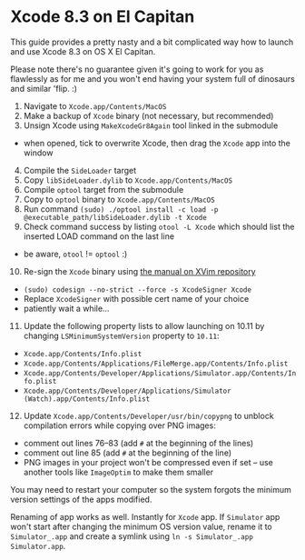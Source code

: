 # Xcode 8.3 on El Capitan

This guide provides a pretty nasty and a bit complicated way how to launch and use Xcode 8.3 on OS X El Capitan.

Please note there's no guarantee given it's going to work for you as flawlessly as for me and you won't end having your system full of dinosaurs and similar 'flip. :)

1. Navigate to `Xcode.app/Contents/MacOS`
2. Make a backup of `Xcode` binary (not necessary, but recommended)
3. Unsign Xcode using `MakeXcodeGr8Again` tool linked in the submodule
  - when opened, tick to overwrite Xcode, then drag the `Xcode` app into the window
4. Compile the `SideLoader` target
5. Copy `libSideLoader.dylib` to `Xcode.app/Contents/MacOS`
6. Compile `optool` target from the submodule
7. Copy to `optool` binary to `Xcode.app/Contents/MacOS`
8. Run command `(sudo) ./optool install -c load -p @executable_path/libSideLoader.dylib -t Xcode`
9. Check command success by listing `otool -L Xcode` which should list the inserted LOAD command on the last line
  - be aware, `otool` != `optool` :)
10. Re-sign the `Xcode` binary using [the manual on XVim repository](https://github.com/XVimProject/XVim/blob/master/INSTALL_Xcode8.md)
  - `(sudo) codesign --no-strict --force -s XcodeSigner Xcode`
  - Replace `XcodeSigner` with possible cert name of your choice
  - patiently wait a while…
11. Update the following property lists to allow launching on 10.11 by changing `LSMinimumSystemVersion` property to `10.11`:
  - `Xcode.app/Contents/Info.plist`
  - `Xcode.app/Contents/Applications/FileMerge.app/Contents/Info.plist`
  - `Xcode.app/Contents/Developer/Applications/Simulator.app/Contents/Info.plist`
  - `Xcode.app/Contents/Developer/Applications/Simulator (Watch).app/Contents/Info.plist`
12. Update `Xcode.app/Contents/Developer/usr/bin/copypng` to unblock compilation errors while copying over PNG images:
  - comment out lines 76–83 (add `#` at the beginning of the lines)
  - comment out line 85 (add `#` at the beginning of the line)
  - PNG images in your project won't be compressed even if set – use another tools like `ImageOptim` to make them smaller

You may need to restart your computer so the system forgots the minimum version settings of the apps modified.

Renaming of app works as well. Instantly for `Xcode` app. If `Simulator` app won't start after changing the minimum OS version value, rename it to `Simulator_.app` and create a symlink using `ln -s Simulator_.app Simulator.app`.
